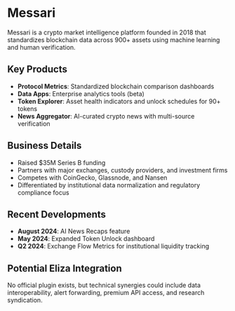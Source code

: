 # Messari

Messari is a crypto market intelligence platform founded in 2018 that standardizes blockchain data across 900+ assets using machine learning and human verification.

## Key Products
- **Protocol Metrics**: Standardized blockchain comparison dashboards
- **Data Apps**: Enterprise analytics tools (beta)
- **Token Explorer**: Asset health indicators and unlock schedules for 90+ tokens
- **News Aggregator**: AI-curated crypto news with multi-source verification

## Business Details
- Raised $35M Series B funding
- Partners with major exchanges, custody providers, and investment firms
- Competes with CoinGecko, Glassnode, and Nansen
- Differentiated by institutional data normalization and regulatory compliance focus

## Recent Developments
- **August 2024**: AI News Recaps feature
- **May 2024**: Expanded Token Unlock dashboard 
- **Q2 2024**: Exchange Flow Metrics for institutional liquidity tracking

## Potential Eliza Integration
No official plugin exists, but technical synergies could include data interoperability, alert forwarding, premium API access, and research syndication.
